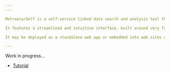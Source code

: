 ```yaml
---
---

Metreeca/Self is a self-service linked data search and analysis tool that enables business users to visually interact with SPARQL endpoints.

It features a streamlined and intuitive interface, built around very familiar concepts like tables, faceted filtering, drag&drop and link navigation.

It may be deployed as a standalone web app or embedded into web sites and data portals to power user-friendly faceted catalogs, linked data navigation and data-driven infographics.

---
```


<p class="warning">Work in progress…</p>

- [Tutorial](tutorial)
